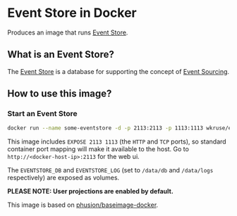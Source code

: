 # Event Store in Docker

Produces an image that runs [Event Store](http://geteventstore.com/).

## What is an Event Store?

The [Event Store](http://geteventstore.com/) is a database for supporting the concept of [Event Sourcing](http://martinfowler.com/eaaDev/EventSourcing.html).

## How to use this image?

### Start an Event Store

```bash
docker run --name some-eventstore -d -p 2113:2113 -p 1113:1113 wkruse/eventstore
```

This image includes `EXPOSE 2113 1113` (the `HTTP` and `TCP` ports), so standard container port mapping will make it available to the host. Go to `http://<docker-host-ip>:2113` for the web ui. 

The `EVENTSTORE_DB` and `EVENTSTORE_LOG` (set to `/data/db` and `/data/logs` respectively) are exposed as volumes.

**PLEASE NOTE: User projections are enabled by default.**

This image is based on [phusion/baseimage-docker](https://github.com/phusion/baseimage-docker).
